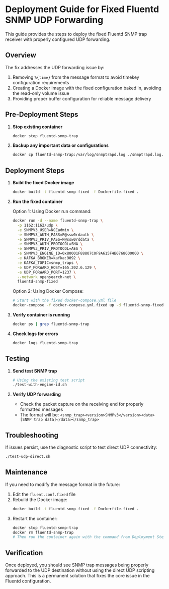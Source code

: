 # Deployment Guide for Fixed Fluentd SNMP UDP Forwarding

This guide provides the steps to deploy the fixed Fluentd SNMP trap receiver with properly configured UDP forwarding.

## Overview

The fix addresses the UDP forwarding issue by:
1. Removing `%{time}` from the message format to avoid timekey configuration requirements
2. Creating a Docker image with the fixed configuration baked in, avoiding the read-only volume issue
3. Providing proper buffer configuration for reliable message delivery

## Pre-Deployment Steps

1. **Stop existing container**
   ```bash
   docker stop fluentd-snmp-trap
   ```

2. **Backup any important data or configurations**
   ```bash
   docker cp fluentd-snmp-trap:/var/log/snmptrapd.log ./snmptrapd.log.backup
   ```

## Deployment Steps

1. **Build the fixed Docker image**
   ```bash
   docker build -t fluentd-snmp-fixed -f Dockerfile.fixed .
   ```

2. **Run the fixed container**

   Option 1: Using Docker run command:
   ```bash
   docker run -d --name fluentd-snmp-trap \
     -p 1162:1162/udp \
     -e SNMPV3_USER=NCEadmin \
     -e SNMPV3_AUTH_PASS=P@ssw0rdauth \
     -e SNMPV3_PRIV_PASS=P@ssw0rddata \
     -e SNMPV3_AUTH_PROTOCOL=SHA \
     -e SNMPV3_PRIV_PROTOCOL=AES \
     -e SNMPV3_ENGINE_ID=0x80001F88807C0F9A615F4B0768000000 \
     -e KAFKA_BROKER=kafka:9092 \
     -e KAFKA_TOPIC=snmp_traps \
     -e UDP_FORWARD_HOST=165.202.6.129 \
     -e UDP_FORWARD_PORT=1237 \
     --network opensearch-net \
     fluentd-snmp-fixed
   ```

   Option 2: Using Docker Compose:
   ```bash
   # Start with the fixed docker-compose.yml file
   docker-compose -f docker-compose.yml.fixed up -d fluentd-snmp-fixed
   ```

3. **Verify container is running**
   ```bash
   docker ps | grep fluentd-snmp-trap
   ```

4. **Check logs for errors**
   ```bash
   docker logs fluentd-snmp-trap
   ```

## Testing

1. **Send test SNMP trap**
   ```bash
   # Using the existing test script
   ./test-with-engine-id.sh
   ```

2. **Verify UDP forwarding**
   - Check the packet capture on the receiving end for properly formatted messages
   - The format will be: `<snmp_trap><version>SNMPv3</version><data>[SNMP trap data]</data></snmp_trap>`

## Troubleshooting

If issues persist, use the diagnostic script to test direct UDP connectivity:
```bash
./test-udp-direct.sh
```

## Maintenance

If you need to modify the message format in the future:

1. Edit the `fluent.conf.fixed` file
2. Rebuild the Docker image:
   ```bash
   docker build -t fluentd-snmp-fixed -f Dockerfile.fixed .
   ```
3. Restart the container:
   ```bash
   docker stop fluentd-snmp-trap
   docker rm fluentd-snmp-trap
   # Then run the container again with the command from Deployment Steps
   ```

## Verification

Once deployed, you should see SNMP trap messages being properly forwarded to the UDP destination without using the direct UDP scripting approach. This is a permanent solution that fixes the core issue in the Fluentd configuration. 